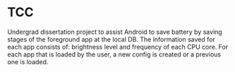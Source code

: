 # TCC

Undergrad dissertation project to assist Android to save battery by saving stages of the foreground app at the local DB. The information saved for each app consists of: brightness level and frequency of each CPU core. For each app that is loaded by the user, a new config is created or a previous one is loaded.
